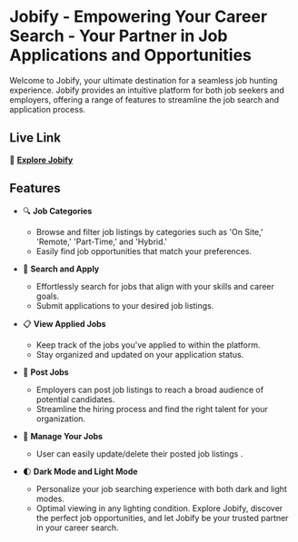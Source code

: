 # Jobify - Empowering Your Career Search - Your Partner in Job Applications and Opportunities

Welcome to Jobify, your ultimate destination for a seamless job hunting experience. Jobify provides an intuitive platform for both job seekers and employers, offering a range of features to streamline the job search and application process.

## Live Link

📝 **[Explore Jobify](https://jobify-bd6c2.web.app/)**

## Features

- 🔍 **Job Categories**

  - Browse and filter job listings by categories such as 'On Site,' 'Remote,' 'Part-Time,' and 'Hybrid.'
  - Easily find job opportunities that match your preferences.

- 🔎 **Search and Apply**

  - Effortlessly search for jobs that align with your skills and career goals.
  - Submit applications to your desired job listings.

- 📋 **View Applied Jobs**

  - Keep track of the jobs you've applied to within the platform.
  - Stay organized and updated on your application status.

- 📝 **Post Jobs**

  - Employers can post job listings to reach a broad audience of potential candidates.
  - Streamline the hiring process and find the right talent for your organization.

- 📂 **Manage Your Jobs**

  - User can easily update/delete their posted job listings .

- 🌓 **Dark Mode and Light Mode**
  - Personalize your job searching experience with both dark and light modes.
  - Optimal viewing in any lighting condition.
    Explore Jobify, discover the perfect job opportunities, and let Jobify be your trusted partner in your career search.
